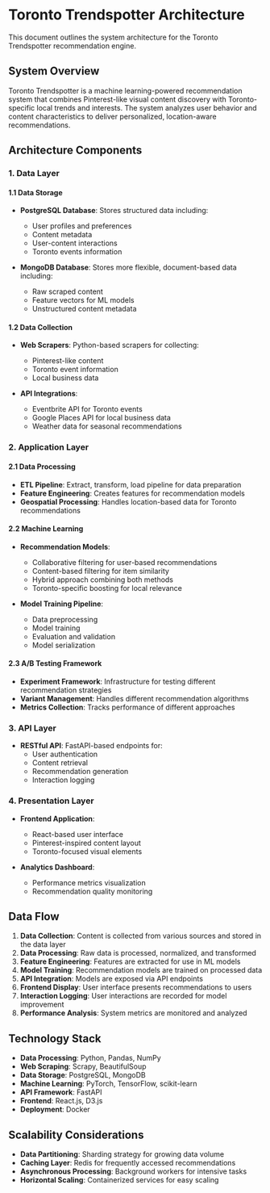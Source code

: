 # Toronto Trendspotter Architecture

This document outlines the system architecture for the Toronto Trendspotter recommendation engine.

## System Overview

Toronto Trendspotter is a machine learning-powered recommendation system that combines Pinterest-like visual content discovery with Toronto-specific local trends and interests. The system analyzes user behavior and content characteristics to deliver personalized, location-aware recommendations.

## Architecture Components

### 1. Data Layer

#### 1.1 Data Storage
- **PostgreSQL Database**: Stores structured data including:
  - User profiles and preferences
  - Content metadata
  - User-content interactions
  - Toronto events information
  
- **MongoDB Database**: Stores more flexible, document-based data including:
  - Raw scraped content
  - Feature vectors for ML models
  - Unstructured content metadata

#### 1.2 Data Collection
- **Web Scrapers**: Python-based scrapers for collecting:
  - Pinterest-like content
  - Toronto event information
  - Local business data
  
- **API Integrations**:
  - Eventbrite API for Toronto events
  - Google Places API for local business data
  - Weather data for seasonal recommendations

### 2. Application Layer

#### 2.1 Data Processing
- **ETL Pipeline**: Extract, transform, load pipeline for data preparation
- **Feature Engineering**: Creates features for recommendation models
- **Geospatial Processing**: Handles location-based data for Toronto recommendations

#### 2.2 Machine Learning
- **Recommendation Models**:
  - Collaborative filtering for user-based recommendations
  - Content-based filtering for item similarity
  - Hybrid approach combining both methods
  - Toronto-specific boosting for local relevance
  
- **Model Training Pipeline**:
  - Data preprocessing
  - Model training
  - Evaluation and validation
  - Model serialization

#### 2.3 A/B Testing Framework
- **Experiment Framework**: Infrastructure for testing different recommendation strategies
- **Variant Management**: Handles different recommendation algorithms
- **Metrics Collection**: Tracks performance of different approaches

### 3. API Layer

- **RESTful API**: FastAPI-based endpoints for:
  - User authentication
  - Content retrieval
  - Recommendation generation
  - Interaction logging

### 4. Presentation Layer

- **Frontend Application**:
  - React-based user interface
  - Pinterest-inspired content layout
  - Toronto-focused visual elements
  
- **Analytics Dashboard**:
  - Performance metrics visualization
  - Recommendation quality monitoring

## Data Flow

1. **Data Collection**: Content is collected from various sources and stored in the data layer
2. **Data Processing**: Raw data is processed, normalized, and transformed
3. **Feature Engineering**: Features are extracted for use in ML models
4. **Model Training**: Recommendation models are trained on processed data
5. **API Integration**: Models are exposed via API endpoints
6. **Frontend Display**: User interface presents recommendations to users
7. **Interaction Logging**: User interactions are recorded for model improvement
8. **Performance Analysis**: System metrics are monitored and analyzed

## Technology Stack

- **Data Processing**: Python, Pandas, NumPy
- **Web Scraping**: Scrapy, BeautifulSoup
- **Data Storage**: PostgreSQL, MongoDB
- **Machine Learning**: PyTorch, TensorFlow, scikit-learn
- **API Framework**: FastAPI
- **Frontend**: React.js, D3.js
- **Deployment**: Docker

## Scalability Considerations

- **Data Partitioning**: Sharding strategy for growing data volume
- **Caching Layer**: Redis for frequently accessed recommendations
- **Asynchronous Processing**: Background workers for intensive tasks
- **Horizontal Scaling**: Containerized services for easy scaling